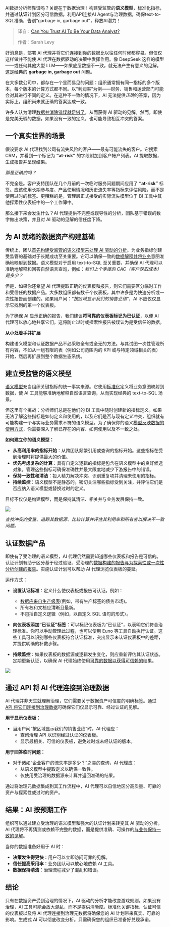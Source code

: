 <!--
title: 你能信任AI成为你的数据分析师吗？
cover: https://cdn.thenewstack.io/media/2025/03/8e34160a-igor-omilaev-9xtksci9crg-unsplash-scaled.jpg
summary: AI数据分析师靠谱吗？关键在于数据治理！构建受监管的**语义模型**，标准化指标，并通过**认证**计划区分可信数据。利用API连接AI Agent与治理数据，确保text-to-SQL准确，告别“garbage in, garbage out”，释放AI潜力！
-->

AI数据分析师靠谱吗？关键在于数据治理！构建受监管的**语义模型**，标准化指标，并通过**认证**计划区分可信数据。利用API连接AI Agent与治理数据，确保text-to-SQL准确，告别“garbage in, garbage out”，释放AI潜力！

> 译自：[Can You Trust AI To Be Your Data Analyst?](https://thenewstack.io/can-you-trust-ai-to-be-your-data-analyst/)
> 
> 作者：Sarah Levy

好消息是，部署 AI 代理并将它们连接到你的数据比以往任何时候都容易。但仅仅这样做并不能使 AI 代理在数据驱动的决策中发挥作用。像 DeepSeek 这样的模型——或任何其他大型 LLM——如果底层数据不一致，就无法产生有意义的见解。这是经典的 **garbage in, garbage out** 问题。

在大多数公司中，都存在一个显而易见的问题：组织通常拥有同一指标的多个版本，每个版本的计算方式都不同。以“利润率”为例——财务、销售和运营部门可能会对其进行不同的定义。在这种不一致的情况下，AI 无法提供*正确*的答案，因为实际上，组织尚未就正确的答案达成一致。

许多人认为清理[数据并消除错误就足够了](https://thenewstack.io/observability-isnt-enough-its-time-to-federate-log-data/)，从而获得 AI 驱动的见解。然而，即使是完美无瑕的数据，如果没有一致的定义，也可能导致相互冲突的答案。

## 一个真实世界的场景

假设要求 AI 代理找到公司有流失风险的客户——最有可能流失的客户。它搜索 CRM，并看到一个标记为 **“at-risk”** 的字段附加到客户帐户列表。AI 提取数据，生成报告并呈现结果。

*那是正确的吗？*

不完全是。客户支持团队在几个月前的一次临时服务问题期间应用了 **“at-risk”** 标签。应该使用长期参与度、产品使用情况和历史流失率等指标来评估风险，而不是使用过时的标签。更糟糕的是，管理层正式接受的实际流失模型位于 BI 工具中其他探索性仪表板中的一个工作簿中。

那么接下来会发生什么？AI 代理提供不完整或误导性的分析，团队基于错误的数字做出决策，并且对 AI 驱动的见解的信任度下降。

## 为 AI 就绪的数据资产构建基础

传统上，团队[首先构建受监管的语义模型来处理 AI 驱动的分析](https://thenewstack.io/building-ai-driven-applications-with-a-multimodal-approach/)。为业务指标创建受监管的基础对于长期成功至关重要。它可以确保一致的[数据解释并将业务](https://thenewstack.io/ai-adoption-why-businesses-struggle-to-move-from-development-to-production/)意图准确地映射到数据。语义模型对于启用 text-to-SQL 至关重要，并确保 AI 代理可以准确地解释和回答自然语言查询，例如：*我们上个季度的 CAC（客户获取成本）是多少？*

但是，如果你还希望 AI 代理提取正确的仪表板和报告，则它们需要区分临时工作和受信任的数据产品。大多数组织都有数千个仪表板，其中许多是为快速分析或一次性报告而创建的。如果用户问：*“按区域显示我们的销售业绩”*，AI 不应仅仅显示它找到的第一个仪表板。

为了确保 AI 显示正确的报告，我们建议**将可靠的仪表板标记为已认证**，以便 AI 代理可以放心地共享它们。这将防止过时或探索性报告被误认为是受信任的数据。

**从小处着手并扩展**

构建语义模型和认证数据产品不必采取全有或全无的方法。与其试图一次性管理所有内容，不如从一组有限的表（例如公司范围内的 KPI 或与特定领域相关的表）开始，然后再扩展到整个数据生态系统。

## 建立受监管的语义模型

[语义模型](https://euno.ai/blog/semantic-layers/)充当组织关键指标的统一事实来源。它使用[标准化](https://thenewstack.io/why-we-need-an-inter-cloud-data-standard/)定义将业务意图映射到数据，使 AI 工具能够准确地解释自然语言查询，从而实现经典的 text-to-SQL 场景。

但这里有个挑战：分析师们总是在他们的 BI 工具中随时创建新的指标定义。如果无法了解这些指标是如何定义和使用的，以及它们是否与现有定义冲突，组织就有可能构建一个与实际业务需求不符的语义模型。为了确保你的语义[模型反映数据的使用方式](https://thenewstack.io/data-modeling-part-2-method-for-time-series-databases/)，你需要深入了解已存在的内容、如何使用以及不一致之处。

**如何建立你的语义模型：**

*   **从高利用率的指标开始**：从跨团队频繁引用或查询的指标开始。这些指标在受到治理时将提供最大的价值。
*   **优先考虑复杂的计算**：具有自定义逻辑的指标是包含在语义模型中的良好候选对象。管理这些指标可确保准确性并最大限度地减少下游报告中的错误。
*   **保持一致性和清洁**：投入精力解决冲突、识别重复项并清理未使用的指标。
*   **持续监控**：语义模型不是静态的。密切关注哪些指标受到关注，并评估它们是否应纳入语义模型或替换过时的定义。

目标不仅仅是构建模型，而是保持其清洁、相关并与业务发展保持一致。

![](https://cdn.thenewstack.io/media/2025/03/12fa9433-conflict-analysis-1024x512.png)

*查找冲突的度量、追踪其数据源、比较计算并评估其利用率和所有者以解决不一致问题。*

## 认证数据产品

即使有了受治理的语义模型，AI 代理仍然需要知道哪些仪表板和报告是可信的。认证计划有助于区分基于经过验证、受治理的[数据构建的报告与为探索性或一次性分析创建的报告](https://thenewstack.io/the-rise-of-community-driven-data-analysis-in-the-age-of-ai/)。实施认证计划可以帮助 AI 代理浏览仪表板的蔓延。

运作方式：

*   **设置认证标准**：定义什么使仪表板或报告可认证。例如：

    *   [数据应来自生产级表](https://thenewstack.io/a-react-based-open-source-tool-for-creating-data-tables/)(例如，带有生产标签的债务市场)。
    *   所有权和文档应清晰且最新。
    *   不包括自定义逻辑（例如，以自定义 SQL 语句的形式）。
*   **向仪表板添加“已认证”标签**：可以标记仪表板为“已认证”，以表明它们符合治理标准。你可以手动管理此过程，也可以使用 Euno 等工具自动执行认证。这些工具可以识别哪些仪表板符合认证标准，突出显示未认证仪表板中的差距，并提供明确的补救步骤。
*   **持续监控**：如果仪表板的数据源或逻辑发生变化，则应重新评估其认证状态。定期更新认证，以确保 AI 代理始终使用[可靠的数据以获得可信赖的](https://thenewstack.io/aws-brings-trusted-extension-support-to-managed-postgres/)结果。

![](https://cdn.thenewstack.io/media/2025/03/f8f7dda4-most-used-dashboards.png)

## 通过 API 将 AI 代理连接到治理数据

AI 代理并非天生就理解治理，它们需要关于数据资产可信度的明确标签。通过 [API 将它们连接到治理数据](https://thenewstack.io/make-data-governance-automation-suck-less-with-a-supergraph/)可确保它们仅显示可靠、经过认证的见解。

**用于显示仪表板：**

*   当用户问“按区域显示我们的销售业绩”时，AI 代理应：
    * 查询治理 API 以识别经过认证的仪表板。
    * 显示最相关、可信的仪表板，避免过时或未经认证的版本。

**用于回答临时问题：**

*   对于诸如“企业客户的流失率是多少？”之类的查询，AI 代理应：
    * 从语义模型中提取定义以确保一致性。
    * 仅使用受治理的数据源来计算并返回准确的结果。

通过将治理元数据集成到其工作流程中，AI 代理可以自信地区分高质量、可靠的资产与探索性或过时的资产。

## 结果：AI 按预期工作

组织可以通过建立受治理的语义模型和强大的认证计划来转变其 AI 驱动的分析。AI 代理将不再猜测或依赖不完整的数据，而是提供准确、可操作的[与业务保持一致的见解](https://thenewstack.io/data-unleashed-unlocking-powerful-business-insights/)。

当你的数据准备好用于 AI 时：

*   **决策发生得更快**：用户可以立即访问可靠的见解。
*   **信任提高采用率**：业务团队可以放心地依赖 AI 工具。
*   **数据保持清洁**：治理流程减少了混乱和错误。

## 结论

只有在数据资产受到治理的情况下，AI 驱动的分析才能改变游戏规则。如果没有治理，AI 工具可能会放大混乱，而不是提供清晰度。标准化关键指标、认证可信的仪表板以及将 AI 代理连接到治理元数据将确保您的 AI 计划带来真实、可靠的影响。生成式 AI 可以彻底改变分析。只需确保您的组织已准备好兑现承诺。